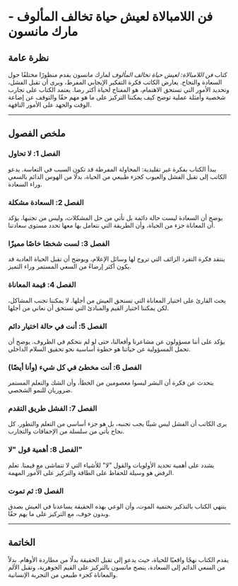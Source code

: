 # فن اللامبالاة لعيش حياة تخالف المألوف - مارك مانسون

## **نظرة عامة**
كتاب *فن اللامبالاة: لعيش حياة تخالف المألوف* لمارك مانسون يقدم منظورًا مختلفًا حول السعادة والنجاح. يعارض الكاتب فكرة التفكير الإيجابي المفرط، ويرى أن تقبل الفشل، وتحديد الأمور التي تستحق الاهتمام، هو المفتاح لحياة أكثر رضا. يعتمد الكتاب على تجارب شخصية وأمثلة عملية توضح كيف يمكننا التركيز على ما هو مهم حقًا والتوقف عن إضاعة الوقت والجهد على الأمور التافهة.

---

## **ملخص الفصول**

### **الفصل 1: لا تحاول**
يبدأ الكتاب بفكرة غير تقليدية: المحاولة المفرطة قد تكون السبب في التعاسة. يدعو الكاتب إلى تقبل الفشل والعيوب كجزء طبيعي من الحياة، بدلًا من الهوس الدائم بالسعي وراء السعادة.

### **الفصل 2: السعادة مشكلة**
يوضح أن السعادة ليست حالة دائمة بل تأتي من حل المشكلات، وليس من تجنبها. يؤكد أن المعاناة جزء من الحياة، وأن الطريقة التي نتعامل بها معها تحدد مستوى سعادتنا.

### **الفصل 3: لست شخصًا خاصًا مميزًا**
ينتقد فكرة التفرد الزائف التي تروج لها وسائل الإعلام، ويوضح أن تقبل الحياة العادية قد يكون أكثر إرضاءً من السعي المستمر وراء التميز.

### **الفصل 4: قيمة المعاناة**
يحث القارئ على اختيار المعاناة التي تستحق العيش من أجلها. لا يمكننا تجنب المشاكل، لكن يمكننا اختيار القيم والمبادئ التي تستحق أن نعاني من أجلها.

### **الفصل 5: أنت في حالة اختيار دائم**
يؤكد على أننا مسؤولون عن مشاعرنا وأفعالنا، حتى لو لم نتحكم في الظروف. يوضح أن تحمل المسؤولية عن حياتنا هو خطوة أساسية نحو تحقيق السلام الداخلي.

### **الفصل 6: أنت مخطئ في كل شيء (وأنا أيضًا)**
يتحدث عن فكرة أن البشر ليسوا معصومين من الخطأ، وأن الشك والتعلم المستمر ضروريان للنمو الشخصي.

### **الفصل 7: الفشل طريق التقدم**
يرى الكاتب أن الفشل ليس شيئًا يجب تجنبه، بل هو جزء أساسي من التعلم والتطور. كل نجاح يأتي من سلسلة من الإخفاقات والتجارب.

### **الفصل 8: أهمية قول "لا"**
يشدد على أهمية تحديد الأولويات والقول "لا" للأشياء التي لا تتماشى مع قيمنا. تعلم الرفض هو وسيلة للحفاظ على الطاقة والتركيز على الأمور المهمة.

### **الفصل 9: ثم تموت**
ينتهي الكتاب بالتذكير بحتمية الموت، وأن الوعي بهذه الحقيقة يساعدنا في العيش بصدق وبدون خوف، مع التركيز على ما يهم حقًا.

---

## **الخاتمة**
يقدم الكتاب نهجًا واقعيًا للحياة، حيث يدعو إلى تقبل الحقيقة بدلًا من مطاردة الأوهام. بدلاً من السعي الدائم إلى السعادة، ينصح مانسون بالتركيز على القيم الجوهرية، وتقبل الألم والمعاناة كجزء طبيعي من التجربة الإنسانية.

